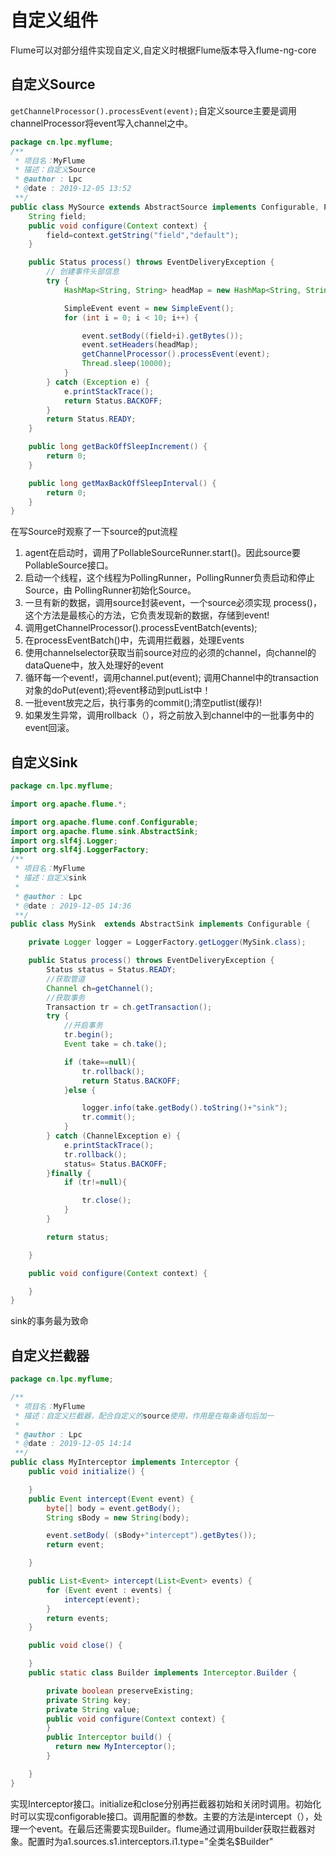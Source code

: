 # 自定义组件

Flume可以对部分组件实现自定义,自定义时根据Flume版本导入flume-ng-core

## 自定义Source

 `getChannelProcessor().processEvent(event);`自定义source主要是调用channelProcessor将event写入channel之中。

```java
package cn.lpc.myflume;
/**
 * 项目名：MyFlume
 * 描述：自定义Source
 * @author : Lpc
 * @date : 2019-12-05 13:52
 **/
public class MySource extends AbstractSource implements Configurable, PollableSource {
    String field;
    public void configure(Context context) {
        field=context.getString("field","default");
    }

    public Status process() throws EventDeliveryException {
        // 创建事件头部信息
        try {
            HashMap<String, String> headMap = new HashMap<String, String>();

            SimpleEvent event = new SimpleEvent();
            for (int i = 0; i < 10; i++) {

                event.setBody((field+i).getBytes());
                event.setHeaders(headMap);
                getChannelProcessor().processEvent(event);
                Thread.sleep(10000);
            }
        } catch (Exception e) {
            e.printStackTrace();
            return Status.BACKOFF;
        }
        return Status.READY;
    }

    public long getBackOffSleepIncrement() {
        return 0;
    }

    public long getMaxBackOffSleepInterval() {
        return 0;
    }
}

```

在写Source时观察了一下source的put流程

1. agent在启动时，调用了PollableSourceRunner.start()。因此source要PollableSource接口。
2. 启动一个线程，这个线程为PollingRunner，PollingRunner负责启动和停止Source，由 PollingRunner初始化Source。
3. 一旦有新的数据，调用source封装event，一个source必须实现 process()，这个方法是最核心的方法，它负责发现新的数据，存储到event!
4. 调用getChannelProcessor().processEventBatch(events);
5. 在processEventBatch()中，先调用拦截器，处理Events
6. 使用channelselector获取当前source对应的必须的channel，向channel的dataQuene中，放入处理好的event
7. 循环每一个event!，调用channel.put(event); 调用Channel中的transaction对象的doPut(event);将event移动到putList中！
8. 一批event放完之后，执行事务的commit();清空putlist(缓存)!
9. 如果发生异常，调用rollback（），将之前放入到channel中的一批事务中的event回滚。

## 自定义Sink

```java
package cn.lpc.myflume;

import org.apache.flume.*;

import org.apache.flume.conf.Configurable;
import org.apache.flume.sink.AbstractSink;
import org.slf4j.Logger;
import org.slf4j.LoggerFactory;
/**
 * 项目名：MyFlume
 * 描述：自定义sink
 *
 * @author : Lpc
 * @date : 2019-12-05 14:36
 **/
public class MySink  extends AbstractSink implements Configurable {

    private Logger logger = LoggerFactory.getLogger(MySink.class);

    public Status process() throws EventDeliveryException {
        Status status = Status.READY;
        //获取管道
        Channel ch=getChannel();
        //获取事务
        Transaction tr = ch.getTransaction();
        try {
            //开启事务
            tr.begin();
            Event take = ch.take();

            if (take==null){
                tr.rollback();
                return Status.BACKOFF;
            }else {

                logger.info(take.getBody().toString()+"sink");
                tr.commit();
            }
        } catch (ChannelException e) {
            e.printStackTrace();
            tr.rollback();
            status= Status.BACKOFF;
        }finally {
            if (tr!=null){

                tr.close();
            }
        }

        return status;

    }

    public void configure(Context context) {

    }
}

```
sink的事务最为致命


## 自定义拦截器

```java
package cn.lpc.myflume;

/**
 * 项目名：MyFlume
 * 描述：自定义拦截器，配合自定义的source使用，作用是在每条语句后加一
 *
 * @author : Lpc
 * @date : 2019-12-05 14:14
 **/
public class MyInterceptor implements Interceptor {
    public void initialize() {

    }
    public Event intercept(Event event) {
        byte[] body = event.getBody();
        String sBody = new String(body);

        event.setBody( (sBody+"intercept").getBytes());
        return event;

    }

    public List<Event> intercept(List<Event> events) {
        for (Event event : events) {
            intercept(event);
        }
        return events;
    }

    public void close() {

    }
    public static class Builder implements Interceptor.Builder {

        private boolean preserveExisting;
        private String key;
        private String value;
        public void configure(Context context) {
        }
        public Interceptor build() {
          return new MyInterceptor();
        }

    }
}

```

实现Interceptor接口。initialize和close分别再拦截器初始和关闭时调用。初始化时可以实现configorable接口。调用配置的参数。主要的方法是intercept（），处理一个event。在最后还需要实现Builder。flume通过调用builder获取拦截器对象。配置时为a1.sources.s1.interceptors.i1.type="全类名$Builder"

